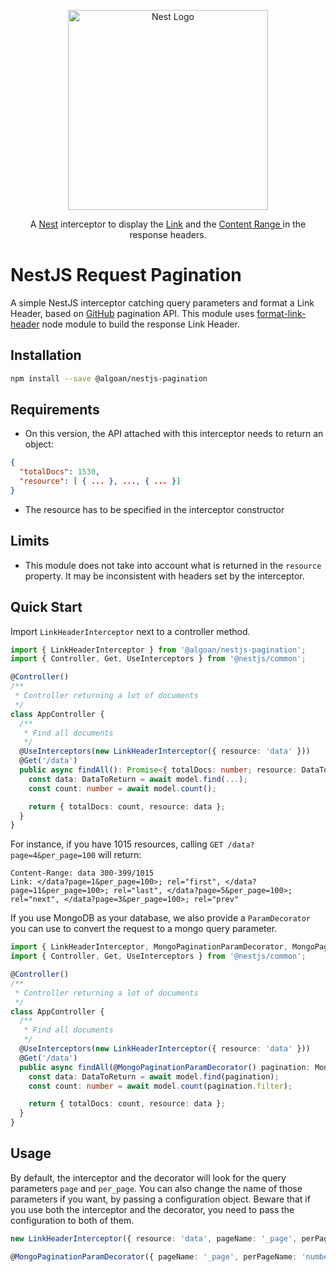 <p align="center">
  <a href="http://nestjs.com"><img src="https://nestjs.com/img/logo_text.svg" alt="Nest Logo" width="320" /></a>
</p>

<p align="center">
  A <a href="https://github.com/nestjs/nest">Nest</a> interceptor to display the <a href="https://tools.ietf.org/html/rfc5988">Link</a> and the <a href="https://tools.ietf.org/html/rfc7233#section-4.2"> Content Range </a> in the response headers.
</p>

# NestJS Request Pagination

A simple NestJS interceptor catching query parameters and format a Link Header, based on [GitHub](https://developer.github.com/v3/guides/traversing-with-pagination/) pagination API.
This module uses [format-link-header](https://github.com/jonathansamines/format-link-header) node module to build the response Link Header.

## Installation

```bash
npm install --save @algoan/nestjs-pagination
```

## Requirements

- On this version, the API attached with this interceptor needs to return an object:

```json
{
  "totalDocs": 1530,
  "resource": [ { ... }, ..., { ... }]
}
```

- The resource has to be specified in the interceptor constructor

## Limits

- This module does not take into account what is returned in the `resource` property. It may be inconsistent with headers set by the interceptor.

## Quick Start

Import `LinkHeaderInterceptor` next to a controller method.

```typescript
import { LinkHeaderInterceptor } from '@algoan/nestjs-pagination';
import { Controller, Get, UseInterceptors } from '@nestjs/common';

@Controller()
/**
 * Controller returning a lot of documents
 */
class AppController {
  /**
   * Find all documents
   */
  @UseInterceptors(new LinkHeaderInterceptor({ resource: 'data' }))
  @Get('/data')
  public async findAll(): Promise<{ totalDocs: number; resource: DataToReturn[] }> {
    const data: DataToReturn = await model.find(...);
    const count: number = await model.count();

    return { totalDocs: count, resource: data };
  }
}
```

For instance, if you have 1015 resources, calling `GET /data?page=4&per_page=100` will return:

```
Content-Range: data 300-399/1015
Link: </data?page=1&per_page=100>; rel="first", </data?page=11&per_page=100>; rel="last", </data?page=5&per_page=100>; rel="next", </data?page=3&per_page=100>; rel="prev"
```

If you use MongoDB as your database, we also provide a `ParamDecorator` you can use to convert the request to a mongo query parameter.
```typescript
import { LinkHeaderInterceptor, MongoPaginationParamDecorator, MongoPagination } from '@algoan/nestjs-pagination';
import { Controller, Get, UseInterceptors } from '@nestjs/common';

@Controller()
/**
 * Controller returning a lot of documents
 */
class AppController {
  /**
   * Find all documents
   */
  @UseInterceptors(new LinkHeaderInterceptor({ resource: 'data' }))
  @Get('/data')
  public async findAll(@MongoPaginationParamDecorator() pagination: MongoPagination ): Promise<{ totalDocs: number; resource: DataToReturn[] }> {
    const data: DataToReturn = await model.find(pagination);
    const count: number = await model.count(pagination.filter);

    return { totalDocs: count, resource: data };
  }
}
```

## Usage

By default, the interceptor and the decorator will look for the query parameters `page` and  `per_page`. 
You can also change the name of those parameters if you want, by passing a configuration object. Beware that if you use both the interceptor and the decorator, you need to pass the configuration to both of them.

```typescript
new LinkHeaderInterceptor({ resource: 'data', pageName: '_page', perPageName: 'numberPerPage' })

@MongoPaginationParamDecorator({ pageName: '_page', perPageName: 'numberPerPage' })
```
